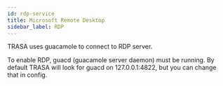 ```yaml
---
id: rdp-service
title: Microsoft Remote Desktop
sidebar_label: RDP
---
```


TRASA uses guacamole to connect to RDP server.

To enable RDP, guacd (guacamole server daemon) must be running. By default TRASA will look for guacd on 127.0.0.1:4822, but you can change that in config.
